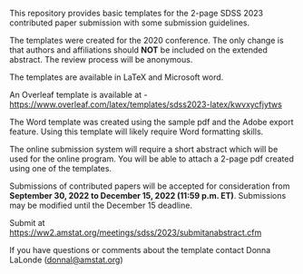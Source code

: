 This repository provides basic templates for the 2-page SDSS 2023 contributed paper submission
with some submission guidelines. 

The templates were created for the 2020 conference. The only change is that authors and affiliations should **NOT** be included on the extended abstract. The review process will be anonymous. 

The templates are available in LaTeX and Microsoft word.

An Overleaf template is available at -https://www.overleaf.com/latex/templates/sdss2023-latex/kwvxycfjytws

The Word template was created using the sample pdf and the Adobe export feature. Using this template will likely require Word formatting skills.

The online submission system will require a short abstract which will be used for the online program. You will be able to
attach a 2-page pdf created using one of the templates.

Submissions of contributed papers will be accepted for consideration from **September 30, 2022 to December 15, 2022 (11:59 p.m. ET)**.
Submissions may be modified until the December 15 deadline.

Submit at https://ww2.amstat.org/meetings/sdss/2023/submitanabstract.cfm

If you have questions or comments about the template contact Donna LaLonde (donnal@amstat.org)
